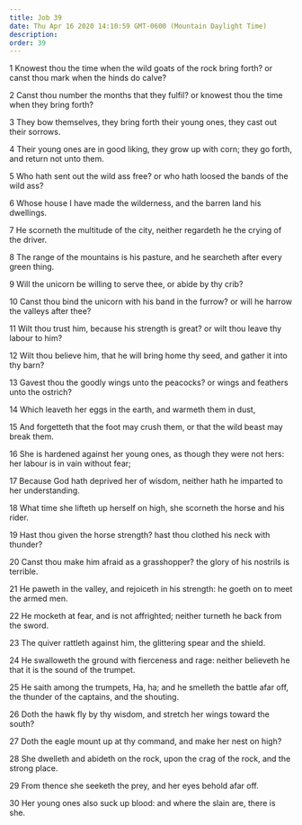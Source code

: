 ```yaml
---
title: Job 39
date: Thu Apr 16 2020 14:10:59 GMT-0600 (Mountain Daylight Time)
description: 
order: 39
---
```


<p>
  1 Knowest thou the time when the wild goats of the rock bring forth? or canst
  thou mark when the hinds do calve?
</p>
<p>
  2 Canst thou number the months that they fulfil? or knowest thou the time when
  they bring forth?
</p>
<p>
  3 They bow themselves, they bring forth their young ones, they cast out their
  sorrows.
</p>
<p>
  4 Their young ones are in good liking, they grow up with corn; they go forth,
  and return not unto them.
</p>
<p>
  5 Who hath sent out the wild ass free? or who hath loosed the bands of the
  wild ass?
</p>
<p>
  6 Whose house I have made the wilderness, and the barren land his dwellings.
</p>
<p>
  7 He scorneth the multitude of the city, neither regardeth he the crying of
  the driver.
</p>
<p>
  8 The range of the mountains is his pasture, and he searcheth after every
  green thing.
</p>
<p>9 Will the unicorn be willing to serve thee, or abide by thy crib?</p>
<p>
  10 Canst thou bind the unicorn with his band in the furrow? or will he harrow
  the valleys after thee?
</p>
<p>
  11 Wilt thou trust him, because his strength is great? or wilt thou leave thy
  labour to him?
</p>
<p>
  12 Wilt thou believe him, that he will bring home thy seed, and gather it into
  thy barn?
</p>
<p>
  13 Gavest thou the goodly wings unto the peacocks? or wings and feathers unto
  the ostrich?
</p>
<p>14 Which leaveth her eggs in the earth, and warmeth them in dust,</p>
<p>
  15 And forgetteth that the foot may crush them, or that the wild beast may
  break them.
</p>
<p>
  16 She is hardened against her young ones, as though they were not hers: her
  labour is in vain without fear;
</p>
<p>
  17 Because God hath deprived her of wisdom, neither hath he imparted to her
  understanding.
</p>
<p>
  18 What time she lifteth up herself on high, she scorneth the horse and his
  rider.
</p>
<p>
  19 Hast thou given the horse strength? hast thou clothed his neck with
  thunder?
</p>
<p>
  20 Canst thou make him afraid as a grasshopper? the glory of his nostrils is
  terrible.
</p>
<p>
  21 He paweth in the valley, and rejoiceth in his strength: he goeth on to meet
  the armed men.
</p>
<p>
  22 He mocketh at fear, and is not affrighted; neither turneth he back from the
  sword.
</p>
<p>23 The quiver rattleth against him, the glittering spear and the shield.</p>
<p>
  24 He swalloweth the ground with fierceness and rage: neither believeth he
  that it is the sound of the trumpet.
</p>
<p>
  25 He saith among the trumpets, Ha, ha; and he smelleth the battle afar off,
  the thunder of the captains, and the shouting.
</p>
<p>
  26 Doth the hawk fly by thy wisdom, and stretch her wings toward the south?
</p>
<p>27 Doth the eagle mount up at thy command, and make her nest on high?</p>
<p>
  28 She dwelleth and abideth on the rock, upon the crag of the rock, and the
  strong place.
</p>
<p>29 From thence she seeketh the prey, and her eyes behold afar off.</p>
<p>
  30 Her young ones also suck up blood: and where the slain are, there is she.
</p>
